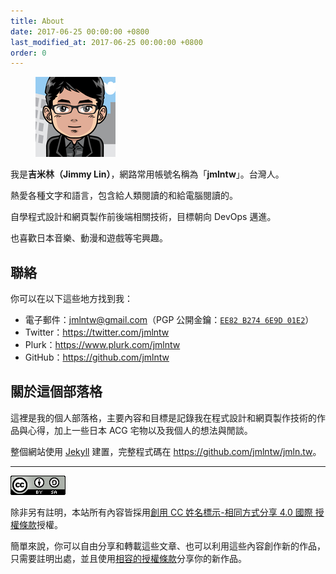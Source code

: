 ```yaml
---
title: About
date: 2017-06-25 00:00:00 +0800
last_modified_at: 2017-06-25 00:00:00 +0800
order: 0
---
```


<figure class="float-right">
  <img class="rounded-circle" src="/assets/img/avatar.min.png" srcset="/assets/img/avatar@2x.min.png 2x" alt="Jimmy Lin" width="128" height="128">
</figure>

我是**吉米林（Jimmy Lin）**，網路常用帳號名稱為「**jmlntw**」。台灣人。

熱愛各種文字和語言，包含給人類閱讀的和給電腦閱讀的。

自學程式設計和網頁製作前後端相關技術，目標朝向 DevOps 邁進。

也喜歡日本音樂、動漫和遊戲等宅興趣。

## 聯絡

你可以在以下這些地方找到我：

* 電子郵件：<jmlntw@gmail.com>（PGP 公開金鑰：[`EE82 B274 6E9D 01E2`](/pgp_keys.asc)）
* Twitter：<https://twitter.com/jmlntw>
* Plurk：<https://www.plurk.com/jmlntw>
* GitHub：<https://github.com/jmlntw>

## 關於這個部落格

這裡是我的個人部落格，主要內容和目標是記錄我在程式設計和網頁製作技術的作品與心得，加上一些日本 ACG 宅物以及我個人的想法與閒談。

整個網站使用 [Jekyll](https://jekyllrb.com/) 建置，完整程式碼在 <https://github.com/jmlntw/jmln.tw>。

---

<img src="/assets/img/cc-by-sa.min.png" alt="CC BY-SA 4.0" width="88" height="31">

除非另有註明，本站所有內容皆採用[創用 CC 姓名標示-相同方式分享 4.0 國際 授權條款](https://creativecommons.org/licenses/by-sa/4.0/deed.zh_TW)授權。

簡單來說，你可以自由分享和轉載這些文章、也可以利用這些內容創作新的作品，只需要註明出處，並且使用[相容的授權條款](https://creativecommons.org/share-your-work/licensing-considerations/compatible-licenses)分享你的新作品。
